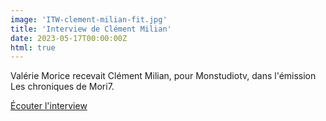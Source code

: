 ```yaml
---
image: 'ITW-clement-milian-fit.jpg'
title: 'Interview de Clément Milian'
date: 2023-05-17T00:00:00Z
html: true
---
```


<!--suppress HtmlDeprecatedAttribute -->
<p>
  Valérie Morice recevait Clément Milian, pour Monstudiotv, dans l'émission Les chroniques de Mori7.
</p>
<p>
  <a
    href="https://www.youtube.com/watch?v=FarWcN5u3Qk"
    rel="noopener noreferrer"
    target="_blank"
  >
    Écouter l'interview
  </a>
</p>


